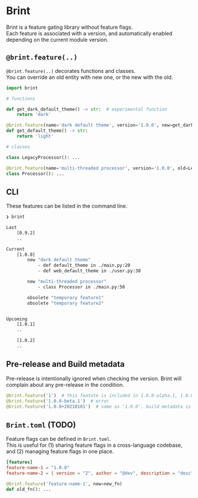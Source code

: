 # Brint

Brint is a feature gating library without feature flags.  
Each feature is associated with a version, and automatically enabled depending on the current module version.

## `@brint.feature(..)`

`@brint.feature(..)` decorates functions and classes.  
You can override an old entity with new one, or the new with the old.


```py
import brint

# functions

def get_dark_default_theme() -> str:  # experimental function
    return 'dark'

@brint.feature(name='dark default theme', version='1.0.0', new=get_dark_default_theme)
def get_default_theme() -> str:
    return 'light'

# classes

class LegacyProcessor(): ...

@brint.feature(name='multi-threaded processor', version='1.0.0', old=LegacyProcessor)
class Processor(): ...
````

## CLI

These features can be listed in the command line.

```sh
❯ brint

Last
    [0.9.2]
    ..

Current
    [1.0.0]
        new "dark default theme"
            - def default_theme in ./main.py:20
            - def web_default_theme in ./user.py:30

        new "multi-threaded processor"
            - class Processor in ./main.py:50

        obsolete "temporary feature1"
        obsolete "temporary feature2"


Upcoming
    [1.0.1]
    ..

    [1.0.2]
    ..
```

## Pre-release and Build metadata
Pre-release is intentionally ignored when checking the version.
Brint will complain about any pre-release in the condition.

```py
@brint.feature('1')  # this featute is included in 1.0.0-alpha.1, 1.0.0-beta, 1.0.0
@brint.feature('1.0.0-beta.1')  # error
@brint.feature('1.0.0+20210101')  # same as '1.0.0'. build metadata is ignored
```

## `Brint.toml` (TODO)

Feature flags can be defined in `Brint.toml`.  
This is useful for (1) sharing feature flags in a cross-language codebase, and (2) managing feature flags in one place.


```toml
[features]
feature-name-1 = "1.0.0"
feature-name-2 = { version = "2", author = "@dev", description = "desc" }
```

```py
@brint.feature('feature-name-1', new=new_fn)
def old_fn(): ...
```
